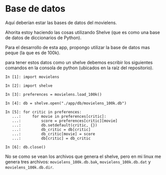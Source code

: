 # Base de datos

Aquí deberían estar las bases de datos del movielens.

Ahorita estoy haciendo las cosas utilizando Shelve (que es como una base de datos de diccionarios de Python).

Para el desarrollo de esta app, propongo utilizar la base de datos mas peque (la que es de 100k).

para tener estos datos como un shelve debemos escribir los siguientes comandos en la consola de python (ubicados en la raíz del repositorio).

```
In [1]: import movielens

In [2]: import shelve

In [3]: preferences = movielens.load_100k()

In [4]: db = shelve.open("./app/db/movielens_100k.db")

In [5]: for critic in preferences:
   ...:     for movie in preferences[critic]:
   ...:         score = preferences[critic][movie]
   ...:         db.setdefault(critic, {})
   ...:         db_critic = db[critic]
   ...:         db_critic[movie] = score
   ...:         db[critic] = db_critic

In [6]: db.close()
```

No se como se vean los archivos que genera el shelve, pero en mi linux me genera tres archivos: `movielens_100k.db.bak`, `movielens_100k.db.dat` y `movielens_100k.db.dir`.
